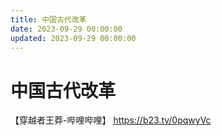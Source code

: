 ```yaml
---
title: 中国古代改革
date: 2023-09-29 00:00:00
updated: 2023-09-29 00:00:00
---
```


# 中国古代改革

【穿越者王莽-哔哩哔哩】 https://b23.tv/0pqwyVc
